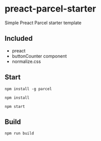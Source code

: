 # preact-parcel-starter
Simple Preact Parcel starter template

## Included
- preact
- buttonCounter component
- normalize.css

## Start
`npm install -g parcel`

`npm install`

`npm start`

## Build
`npm run build`
